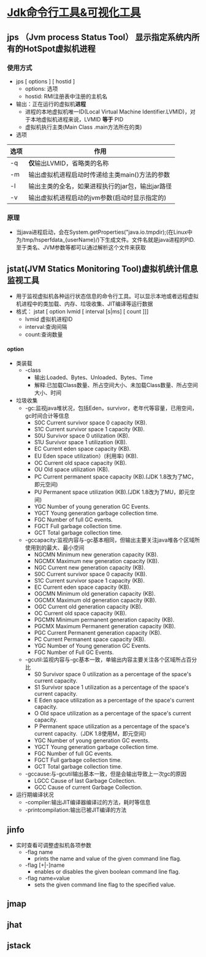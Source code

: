 # [Jdk命令行工具&可视化工具](https://docs.oracle.com/javase/7/docs/technotes/tools/index.html)
## jps （Jvm process Status Tool） 显示指定系统内所有的HotSpot虚拟机**进程**
### 使用方式
+ jps [ options ] [ hostid ]
  - options: 选项
  - hostid: RMI注册表中注册的主机名
+ 输出：正在运行的虚拟机**进程**
   - 进程的本地虚拟机唯一ID(Local Virtual Machine Identifier.LVMID)，对于本地虚拟机进程来说，LVMID **等于** PID
   - 虚拟机执行主类(Main Class .main方法所在的类)
+ 选项  

|选项|作用|
|---|---|
|-q|**仅**输出LVMID，省略类的名称|
|-m|输出虚拟机进程启动时传递给主类main()方法的参数|
|-l|输出主类的全名，如果进程执行的jar包，输出jar路径|
|-v|输出虚拟机进程启动的jvm参数(启动时显示指定的)|

### 原理
+ 当java进程启动，会在System.getProperties("java.io.tmpdir);(在Linux中为/tmp/hsperfdata_{userName}/)下生成文件。文件名就是java进程的PID.至于类名、JVM参数等都可以通过解析这个文件来获取
## jstat(JVM Statics Monitoring Tool)虚拟机统计信息监视工具
+ 用于监视虚拟机各种运行状态信息的命令行工具。可以显示本地或者远程虚拟机进程中的类加载、内存、垃圾收集、JIT编译等运行数据
+ 格式： jstat [ option lvmid [ interval [s|ms] [ count ]]]
   - lvmid 虚拟机进程ID
   - interval:查询间隔
   - count:查询数量
#### option
+ 类装载
  - -class 
    + 输出:Loaded、Bytes、Unloaded、Bytes、Time
    + 解释:已加载Class数量、所占空间大小、未加载Class数量、所占空间大小、时间
+ 垃圾收集
  - -gc:监视java堆状况，包括Eden，survivor，老年代等容量，已用空间，gc时间合计等信息
     + S0C	Current survivor space 0 capacity (KB).
     + S1C	Current survivor space 1 capacity (KB).
     + S0U	Survivor space 0 utilization (KB).
     + S1U	Survivor space 1 utilization (KB).
     + EC	Current eden space capacity (KB).
     + EU	Eden space utilization）(利用率) (KB).
     + OC	Current old space capacity (KB).
     + OU	Old space utilization (KB).
     + PC	Current permanent space capacity (KB).(JDK 1.8改为了MC，即元空间)
     + PU	Permanent space utilization (KB).(JDK 1.8改为了MU，即元空间)
     + YGC	Number of young generation GC Events.
     + YGCT	Young generation garbage collection time.
     + FGC	Number of full GC events.
     + FGCT	Full garbage collection time.
     + GCT	Total garbage collection time.
  - -gccapacity:监视内容与-gc基本相同，但输出主要关注java堆各个区域所使用到的最大、最小空间
     + NGCMN	Minimum new generation capacity (KB).
     + NGCMX	Maximum new generation capacity (KB).
     + NGC	Current new generation capacity (KB).
     + S0C	Current survivor space 0 capacity (KB).
     + S1C	Current survivor space 1 capacity (KB).
     + EC	Current eden space capacity (KB).
     + OGCMN	Minimum old generation capacity (KB).
     + OGCMX	Maximum old generation capacity (KB).
     + OGC	Current old generation capacity (KB).
     + OC	Current old space capacity (KB).
     + PGCMN	Minimum permanent generation capacity (KB).
     + PGCMX	Maximum Permanent generation capacity (KB).
     + PGC	Current Permanent generation capacity (KB).
     + PC	Current Permanent space capacity (KB).
     + YGC	Number of Young generation GC Events.
     + FGC	Number of Full GC Events.
  - -gcutil:监视内容与-gc基本一致，单输出内容主要关注各个区域所占百分比
     + S0	Survivor space 0 utilization as a percentage of the space's current capacity.
     + S1	Survivor space 1 utilization as a percentage of the space's current capacity.
     + E	Eden space utilization as a percentage of the space's current capacity.
     + O	Old space utilization as a percentage of the space's current capacity.
     + P	Permanent space utilization as a percentage of the space's current capacity.（JDK 1.8使用M，即元空间）
     + YGC	Number of young generation GC events.
     + YGCT	Young generation garbage collection time.
     + FGC	Number of full GC events.
     + FGCT	Full garbage collection time.
     + GCT	Total garbage collection time.
  - -gccause:与-gcutil输出基本一致，但是会输出导致上一次gc的原因
    + LGCC	Cause of last Garbage Collection.
    + GCC	Cause of current Garbage Collection.
+ 运行期编译状况
  - -compiler:输出JIT编译器编译过的方法，耗时等信息
  - -printcompilation:输出已被JIT编译的方法
## jinfo
+ 实时查看可调整虚拟机各项参数
   + -flag name
     - prints the name and value of the given command line flag.
   + -flag [+|-]name
     - enables or disables the given boolean command line flag.
   + -flag name=value
     - sets the given command line flag to the specified value.
## jmap
## jhat
## jstack
## 
